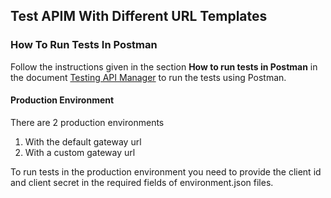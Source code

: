 ## Test APIM With Different URL Templates

### How To Run Tests In Postman

Follow the instructions given in the section **How to run tests in Postman** in the document
[Testing API Manager](https://docs.google.com/document/d/1E4sMGawtRGdA2ExeExoilQ7d5CM2Cx9YjcisZHSyn1Y/edit)
to run the tests using Postman. 

#### Production Environment

There are 2 production environments
1. With the default gateway url 
2. With a custom gateway url

To run tests in the production environment you need to provide the client id and client secret in the required fields
 of environment.json files. 

